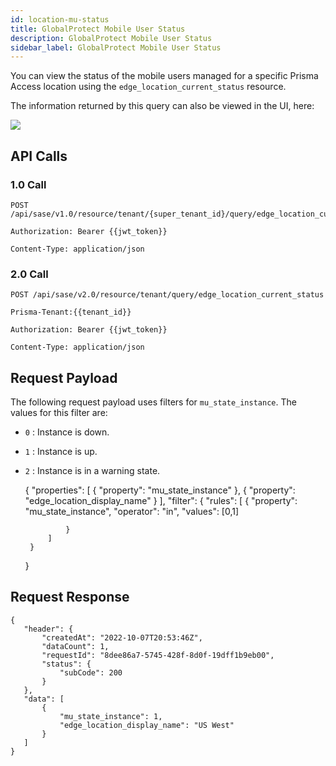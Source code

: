 ```yaml
---
id: location-mu-status
title: GlobalProtect Mobile User Status
description: GlobalProtect Mobile User Status
sidebar_label: GlobalProtect Mobile User Status
---
```


You can view the status of the mobile users managed for a specific Prisma Access location using the `edge_location_current_status` resource.

The information returned by this query can also be viewed in the UI, here:

![](/access/img/location_mu_status_img.png)

## API Calls

### 1.0 Call

    POST /api/sase/v1.0/resource/tenant/{super_tenant_id}/query/edge_location_current_status

    Authorization: Bearer {{jwt_token}}

    Content-Type: application/json


### 2.0 Call

    POST /api/sase/v2.0/resource/tenant/query/edge_location_current_status

    Prisma-Tenant:{{tenant_id}}

    Authorization: Bearer {{jwt_token}}
    
    Content-Type: application/json



## Request Payload

The following request payload uses filters for `mu_state_instance`. The values for this filter are:

* `0` : Instance is down.
* `1` : Instance is up.
* `2` : Instance is in a warning state.


    {
       "properties": [
           {
               "property": "mu_state_instance"
           },
           {
               "property": "edge_location_display_name"
           }
       ],
       "filter": {
           "rules": [
               {
                   "property": "mu_state_instance",
                   "operator": "in",
                   "values": [0,1]
 
               }
           ]
       }
    }


## Request Response

    {
       "header": {
           "createdAt": "2022-10-07T20:53:46Z",
           "dataCount": 1,
           "requestId": "8dee86a7-5745-428f-8d0f-19dff1b9eb00",
           "status": {
               "subCode": 200
           }
       },
       "data": [
           {
               "mu_state_instance": 1,
               "edge_location_display_name": "US West"
           }
       ]
    }

